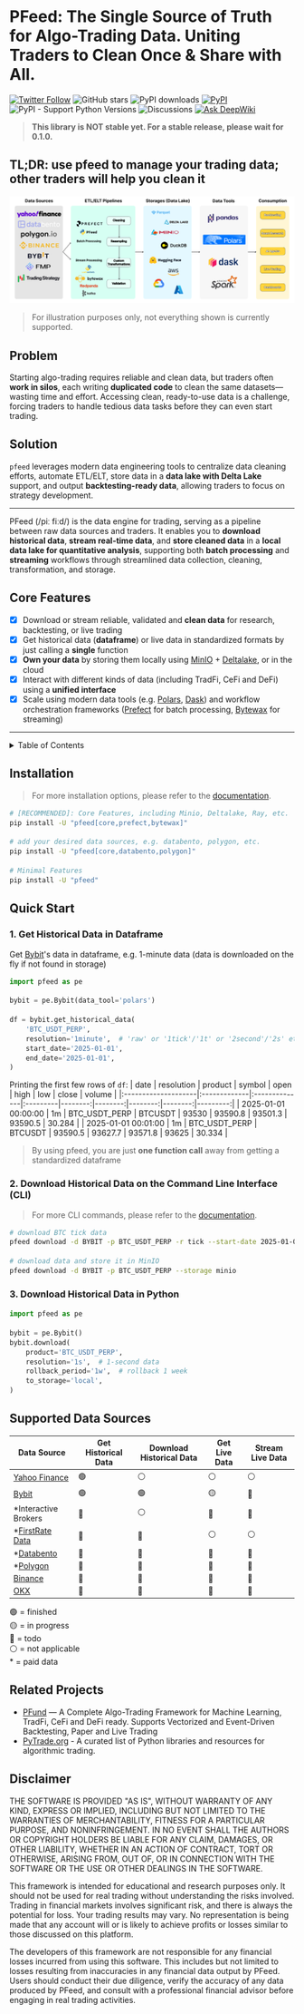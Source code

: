 # PFeed: The Single Source of Truth for Algo-Trading Data. Uniting Traders to Clean Once & Share with All.

[![Twitter Follow](https://img.shields.io/twitter/follow/pfund_ai?style=social)](https://x.com/pfund_ai)
![GitHub stars](https://img.shields.io/github/stars/PFund-Software-Ltd/pfeed?style=social)
![PyPI downloads](https://img.shields.io/pypi/dm/pfeed?label=downloads)
[![PyPI](https://img.shields.io/pypi/v/pfeed.svg)](https://pypi.org/project/pfeed)
![PyPI - Support Python Versions](https://img.shields.io/pypi/pyversions/pfeed)
![Discussions](https://img.shields.io/badge/Discussions-Let's%20Chat-green)
[![Ask DeepWiki](https://deepwiki.com/badge.svg)](https://deepwiki.com/PFund-Software-Ltd/pfeed)
<!-- [![Jupyter Book Badge](https://raw.githubusercontent.com/PFund-Software-Ltd/pfeed/main/docs/images/jupyterbook.svg)](https://jupyterbook.org) -->
<!-- [![Poetry](https://img.shields.io/endpoint?url=https://python-poetry.org/badge/v0.json)](https://python-poetry.org/) -->

[MinIO]: https://min.io/
[Deltalake]: https://github.com/delta-io/delta-rs
[PFund]: https://github.com/PFund-Software-Ltd/pfund
[Polars]: https://github.com/pola-rs/polars
[Dask]: https://www.dask.org/
[Spark]: https://spark.apache.org/docs/latest/api/python/index.html
[PyTrade.org]: https://pytrade.org
[Yahoo Finance]: https://github.com/ranaroussi/yfinance
[Bybit]: https://public.bybit.com
[Binance]: https://data.binance.vision
[OKX]: https://www.okx.com/data-download
[Databento]: https://databento.com/
[Polygon]: https://polygon.io/
[FirstRate Data]: https://firstratedata.com
[Prefect]: https://www.prefect.io/
[Bytewax]: https://www.bytewax.io

> **This library is NOT stable yet. For a stable release, please wait for 0.1.0.** 

## TL;DR: use pfeed to manage your trading data; other traders will help you clean it
![PFeed Architecture](./docs/images/pfeed.png)
> For illustration purposes only, not everything shown is currently supported.

## Problem
Starting algo-trading requires reliable and clean data, but traders often **work in silos**, each writing **duplicated code** to clean the same datasets—wasting time and effort. Accessing clean, ready-to-use data is a challenge, forcing traders to handle tedious data tasks before they can even start trading.

## Solution
`pfeed` leverages modern data engineering tools to centralize data cleaning efforts, automate ETL/ELT, store data in a **data lake with Delta Lake** support, and output **backtesting-ready data**, allowing traders to focus on strategy development.

---
PFeed (/piː fiːd/) is the data engine for trading, serving as a pipeline between raw data sources and traders. It enables you to **download historical data**, **stream real-time data**, and **store cleaned data** in a **local data lake for quantitative analysis**, supporting both **batch processing** and **streaming** workflows through streamlined data collection, cleaning, transformation, and storage.

## Core Features
- [x] Download or stream reliable, validated and **clean data** for research, backtesting, or live trading
- [x] Get historical data (**dataframe**) or live data in standardized formats by just calling a **single** function
- [x] **Own your data** by storing them locally using [MinIO] + [Deltalake], or in the cloud
- [x] Interact with different kinds of data (including TradFi, CeFi and DeFi) using a **unified interface**
- [x] Scale using modern data tools (e.g. [Polars], [Dask]) and workflow orchestration frameworks ([Prefect] for batch processing, [Bytewax] for streaming)

---

<details>
<summary>Table of Contents</summary>

- [Installation](#installation)
- [Quick Start](#quick-start)
    - [Get Historical Data in Dataframe](#1-get-historical-data-in-dataframe)
    - [Download Historical Data on Command Line](#2-download-historical-data-on-the-command-line-interface-cli)
    - [Download Historical Data in Python](#3-download-historical-data-in-python)
- [Supported Data Sources](#supported-data-sources)
- [Related Projects](#related-projects)
- [Disclaimer](#disclaimer)

</details>



## Installation
> For more installation options, please refer to the [documentation](https://pfeed-docs.pfund.ai/installation).
```bash
# [RECOMMENDED]: Core Features, including Minio, Deltalake, Ray, etc.
pip install -U "pfeed[core,prefect,bytewax]"

# add your desired data sources, e.g. databento, polygon, etc.
pip install -U "pfeed[core,databento,polygon]"

# Minimal Features
pip install -U "pfeed"
```



## Quick Start
### 1. Get Historical Data in Dataframe
Get [Bybit]'s data in dataframe, e.g. 1-minute data (data is downloaded on the fly if not found in storage)

```python
import pfeed as pe

bybit = pe.Bybit(data_tool='polars')

df = bybit.get_historical_data(
    'BTC_USDT_PERP',
    resolution='1minute',  # 'raw' or '1tick'/'1t' or '2second'/'2s' etc.
    start_date='2025-01-01',
    end_date='2025-01-01',
)
```

Printing the first few rows of `df`:
| date                | resolution   | product       | symbol   |    open |    high |     low |   close |   volume |
|:--------------------|:-------------|:--------------|:---------|--------:|--------:|--------:|--------:|---------:|
| 2025-01-01 00:00:00 | 1m           | BTC_USDT_PERP | BTCUSDT  | 93530   | 93590.8 | 93501.3 | 93590.5 |   30.284 |
| 2025-01-01 00:01:00 | 1m           | BTC_USDT_PERP | BTCUSDT  | 93590.5 | 93627.7 | 93571.8 | 93625   |   30.334 |

> By using pfeed, you are just **one function call** away from getting a standardized dataframe

### 2. Download Historical Data on the Command Line Interface (CLI)
> For more CLI commands, please refer to the [documentation](https://pfeed-docs.pfund.ai/cli-commands).
```bash
# download BTC tick data
pfeed download -d BYBIT -p BTC_USDT_PERP -r tick --start-date 2025-01-01 --end-date 2025-02-01

# download data and store it in MinIO
pfeed download -d BYBIT -p BTC_USDT_PERP --storage minio
```

### 3. Download Historical Data in Python
```python
import pfeed as pe

bybit = pe.Bybit()
bybit.download(
    product='BTC_USDT_PERP',
    resolution='1s',  # 1-second data
    rollback_period='1w',  # rollback 1 week
    to_storage='local',
)
```



## Supported Data Sources
| Data Source          | Get Historical Data | Download Historical Data | Get Live Data | Stream Live Data |
| -------------------- | ------------------- | ------------------------ | --------------| ---------------- |
| [Yahoo Finance]      | 🟢                  | ⚪                        | ⚪            | ⚪               |
| [Bybit]              | 🟢                  | 🟢                        | 🟡            | 🔴               |
| *Interactive Brokers | 🔴                  | ⚪                        | 🔴            | 🔴               |
| *[FirstRate Data]    | 🔴                  | 🔴                        | ⚪            | ⚪               |
| *[Databento]         | 🔴                  | 🔴                        | 🔴            | 🔴               |
| *[Polygon]           | 🔴                  | 🔴                        | 🔴            | 🔴               |
| [Binance]            | 🔴                  | 🔴                        | 🔴            | 🔴               |
| [OKX]                | 🔴                  | 🔴                        | 🔴            | 🔴               |

🟢 = finished \
🟡 = in progress \
🔴 = todo \
⚪ = not applicable \
\* = paid data



## Related Projects
- [PFund] — A Complete Algo-Trading Framework for Machine Learning, TradFi, CeFi and DeFi ready. Supports Vectorized and Event-Driven Backtesting, Paper and Live Trading
- [PyTrade.org] - A curated list of Python libraries and resources for algorithmic trading.



## Disclaimer
THE SOFTWARE IS PROVIDED "AS IS", WITHOUT WARRANTY OF ANY KIND, EXPRESS OR IMPLIED, INCLUDING BUT NOT LIMITED TO THE WARRANTIES OF MERCHANTABILITY, FITNESS FOR A PARTICULAR PURPOSE, AND NONINFRINGEMENT. IN NO EVENT SHALL THE AUTHORS OR COPYRIGHT HOLDERS BE LIABLE FOR ANY CLAIM, DAMAGES, OR OTHER LIABILITY, WHETHER IN AN ACTION OF CONTRACT, TORT OR OTHERWISE, ARISING FROM, OUT OF, OR IN CONNECTION WITH THE SOFTWARE OR THE USE OR OTHER DEALINGS IN THE SOFTWARE.

This framework is intended for educational and research purposes only. It should not be used for real trading without understanding the risks involved. Trading in financial markets involves significant risk, and there is always the potential for loss. Your trading results may vary. No representation is being made that any account will or is likely to achieve profits or losses similar to those discussed on this platform.

The developers of this framework are not responsible for any financial losses incurred from using this software. This includes but not limited to losses resulting from inaccuracies in any financial data output by PFeed. Users should conduct their due diligence, verify the accuracy of any data produced by PFeed, and consult with a professional financial advisor before engaging in real trading activities.
